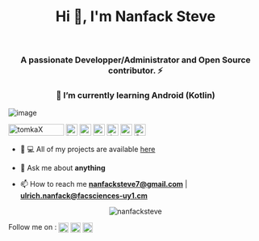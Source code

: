 
<!--
**tomkaX/tomkaX** is a ✨ _special_ ✨ repository because its `README.md` (this file) appears on your GitHub profile.

Here are some ideas to get you started:

- 🔭 I’m currently working on ...
- 🌱 I’m currently learning ...
- 👯 I’m looking to collaborate on ...
- 🤔 I’m looking for help with ...
- 💬 Ask me about ...
- 📫 How to reach me: ...
- 😄 Pronouns: ...
- ⚡ Fun fact: ...
-->


<h1 align="center">Hi 👋, I'm Nanfack Steve </h1><br/>
<h3 align="center">A passionate Developper/Administrator and Open Source contributor. ⚡</h3>
<h3 align="center">🌱 I’m currently learning Android (Kotlin) </h3>
 
   ![image](https://images.squarespace-cdn.com/content/v1/5e4d7de0d74fc34b2460cac6/1582170204144-CMMUVF14OKZ7YELCOSUF/ke17ZwdGBToddI8pDm48kPoswlzjSVMM-SxOp7CV59BZw-zPPgdn4jUwVcJE1ZvWQUxwkmyExglNqGp0IvTJZamWLI2zvYWH8K3-s_4yszcp2ryTI0HqTOaaUohrI8PI6FXy8c9PWtBlqAVlUS5izpdcIXDZqDYvprRqZ29Pw0o/DEVOPS+GIF.gif)
  
<p align="left"> 
  <img src="https://komarev.com/ghpvc/?username=tomkax" alt="tomkaX" width="110" height="23" />  
  <!--<img src="https://img.icons8.com/color/48/000000/git.png" alt="git" width="23" height="23"/>  -->
  <img src="https://img.icons8.com/color/48/000000/java-coffee-cup-logo.png" alt="java" width="23" height="23"/>
  <img src="https://img.icons8.com/material-rounded/2x/26e07f/android-os.png" alt="android" width="23" height="23"/>
  <img src="https://img.icons8.com/color/48/000000/python.png" alt="python" width="23" height="23"/>
  <img src="https://img.icons8.com/ios-filled/2x/4a90e2/docker.png" alt="docker" width="23" height="23"/>
  <img src="https://img.icons8.com/color/2x/4a90e2/old-vmware-logo.png" alt="vmware workstation" width="23" height="23"/>
  <img src="https://img.icons8.com/color/2x/linux.png" alt="GNU/Linux" width="23" height="23"/>
</p>

- 👨‍ 💻 All of my projects are available  [here](https://github.com/NanfackSteve?tab=repositories)

- 💬 Ask me about **anything**

- 📫 How to reach me **nanfacksteve7@gmail.com** | **ulrich.nanfack@facsciences-uy1.cm**



<p align="center"> 
  <img src="https://github-readme-stats.vercel.app/api?username=nanfacksteve&show_icons=false" alt="nanfacksteve" />
  <!-- <img  align="right" src="https://github.com/tomkaX/tomkaX/blob/master/gifs/3aM.gif" width="230"> -->
</p>
 
<!-- Don't forget to fork this repo and say thanks to **tomkaX/tomkaX** it  appears on your GitHub profile. -->

<p align="left">

Follow me on : <a href="https://www.linkedin.com/in/steve-nanfack-048a30207/" target="blank"><img align="center" src="https://cdn.jsdelivr.net/npm/simple-icons@3.0.1/icons/linkedin.svg" alt="https://www.linkedin.com/in/steve-nanfack-048a30207/" height="20" width="20" /></a>
  <a href="https://www.facebook.com/stevebhhj/" target="blank"><img align="center" src="https://cdn.jsdelivr.net/npm/simple-icons@3.0.1/icons/facebook.svg" alt="https://www.facebook.com/stevebhhj/" height="20" width="20" /></a>
  <a href="https://twitter.com/nanfack_steve_" target="blank"><img align="center" src="https://cdn.jsdelivr.net/npm/simple-icons@3.0.1/icons/twitter.svg" alt="https://twitter.com/nanfack_steve_" height="20" width="20" /></a>

</p>


